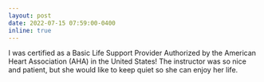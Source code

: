 ```yaml
---
layout: post
date: 2022-07-15 07:59:00-0400
inline: true
---
```


I was certified as a Basic Life Support Provider Authorized by the American Heart Association (AHA) in the United States! The instructor was so nice and patient, but she would like to keep quiet so she can enjoy her life.